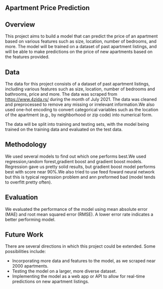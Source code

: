 ## Apartment Price Prediction

## Overview

This project aims to build a model that can predict the price of an apartment based on various features such as size, location, number of bedrooms, and more. The model will be trained on a dataset of past apartment listings, and will be able to make predictions on the price of new apartments based on the features provided.

## Data

The data for this project consists of a dataset of past apartment listings, including various features such as size, location, number of bedrooms and bathrooms, price and more. The data was scraped from https://www.4zida.rs/ during the month of July 2021. The data was cleaned and preprocessed to remove any missing or irrelevant information.We  also used one-hot encoding to convert categorical variables such as the location of the apartment (e.g., by neighborhood or zip code) into numerical form.

The data will be split into training and testing sets, with the model being trained on the training data and evaluated on the test data.

## Methodology

We used several models to find out which one performs best.We used regression,random forest,gradient boost and gradient boost models. Regression gave us pretty solid results, but gradient boost model performs best with score near 90%.We also tried to use feed foward neural network but this is typical regression problem and ann preformed  bad (model tends to overfitt pretty often).

## Evaluation

We  evaluated the performance of the model using mean absolute error (MAE) and root mean squared error (RMSE). A lower error rate indicates a better performing model.

## Future Work

There are several directions in which this project could be extended. Some possibilities include:

- Incorporating more data and features to the model, as we scraped near 2000 apartments.
- Testing the model on a larger, more diverse dataset.
- Implementing the model as a web app or API to allow for real-time predictions on new apartment listings.

 
